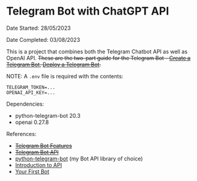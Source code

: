 # Telegram Bot with ChatGPT API

Date Started: 28/05/2023

Date Completed: 03/08/2023

This is a project that combines both the Telegram Chatbot API as well as OpenAI API. ~~These are the two-part guide for the Telegram Bot - [Create a Telegram Bot](https://khashtamov.com/en/how-to-create-a-telegram-bot-using-python/), [Deploy a Telegram Bot](https://khashtamov.com/en/how-to-deploy-telegram-bot-django/).~~

NOTE: A `.env` file is required with the contents:

```
TELEGRAM_TOKEN=...
OPENAI_API_KEY=...
```

Dependencies:

-   python-telegram-bot 20.3
-   openai 0.27.8

References:

-   ~~[Telegram Bot Features](https://core.telegram.org/bots/features)~~
-   ~~[Telegram Bot API](https://core.telegram.org/bots/api)~~
-   [python-telegram-bot](https://python-telegram-bot.org/) (my Bot API library of choice)
-   [Introduction to API](https://github.com/python-telegram-bot/python-telegram-bot/wiki/Introduction-to-the-API)
-   [Your First Bot](https://github.com/python-telegram-bot/python-telegram-bot/wiki/Extensions---Your-first-Bot)

